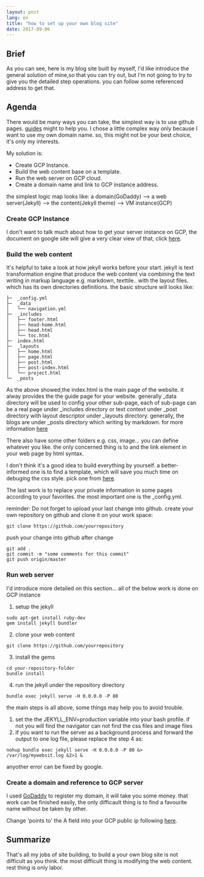 ```yaml
---
layout: post
lang: en
title: "how to set up your own blog site"
date: 2017-09-06
---
```


## Brief

As you can see, here is my blog site built by myself, I'd like introduce the general solution of mine,so that you can try out, but I'm not going to try to give you the detailed step operations. you can follow some referenced address to get that.

## Agenda

There would be many ways you can take, the simplest way is to use github pages. [guides](http://jmcglone.com/guides/github-pages/) might to help you. I chose a little complex way only because I want to use my own domain name. so, this might not be your best choice, it's only my interests.

My solution is:

- Create GCP Instance.     
- Build the web content base on a template.    
- Run the web server on GCP cloud.    
- Create a domain name and link to GCP instance address.    

the simplest logic map looks like:
a domain(GoDaddy) --> a web server(Jekyll) --> the content(Jekyll theme) --> VM instance(GCP)       

### Create GCP Instance 

I don't want to talk much about how to get your server instance on GCP, the document on google site will give a very clear view of that, click [here](https://cloud.google.com/compute/docs/quickstart-linux). 

### Build the web content

It's helpful to take a look at how jekyll works before your start. jekyll is text transformation engine that produce the web content via combining the text writing in markup language e.g. markdown, texttile.. with the layout files. which has its own directories definitions. the basic structure will looks like:

``` shell
├─  _config.yml                              
├─  _data          
│   └── navigation.yml                      
├─  _includes    
│   ├── footer.html                         
│   ├── head-home.html                      
│   ├── head.html                           
│   └── toc.html                            
├─  index.html                               
├─  _layouts    
│   ├── home.html                           
│   ├── page.html                           
│   ├── post.html                           
│   ├── post-index.html                     
│   └── project.html                        
└─  _posts

```     

As the above showed,the index.html is the main page of the website. it alway provides the the guide page for your website.
generally  _data directory will be used to config your other sub-page, each of sub-page can be a real page under _includes directory or text context under _post directory with layout descriptor under _layouts directory. 
generally, the blogs are under _posts directory which writing by markdown.
for more information [here](https://jekyllrb.com/docs/structure/)

There also have some other folders e.g. css, image... you can define whatever you like. the only concerned thing is to and the link element in your web page by html syntax.  

I don't think it's a good idea to build everything by yourself. a better-informed one is to find a template, which will save you much time on debuging the css style. pick one from [here](http://jekyllthemes.org/).

The last work is to replace your private information in some  pages according to your favorites. the most important one is the _config.yml.

reminder: Do not forget to upload your last change into github. 
create your own repository on github and clone it on your work space:

```
git clone https://github.com/yourrepository 
```

push your change into github after change

```
git add .
git commit -m "some comments for this commit"
git push origin/master
```

### Run web server 

I'd introduce more detailed on this section... all of the below work is done on GCP instance

1. setup  the jekyll

```
sudo apt-get install ruby-dev
gem install jekyll bundler
```

2. clone your web content

```
git clone https://github.com/yourrepository
```

3. install the gems

```
cd your-repository-folder
bundle install
```

4. run the jekyll under the repository directory

```
bundle exec jekyll serve -H 0.0.0.0 -P 80
```

the main steps is all above, some things may help you to avoid trouble. 
1. set the the JEKYLL_ENV=production variable into your bash profile. if not you will find the navigator can not find the css files and image files
2. if you want to run the server as a background process and forward the output to one log file, please replace the step 4 as:

```
nohup bundle exec jekyll serve -H 0.0.0.0 -P 80 &> /var/log/mywebsit.log &2>1 &
```

anyother error can be fixed by google.

### Create a domain and reference to GCP server

I used [GoDaddy](https://www.godaddy.com/) to register my domain, it will take you some money. that work can be finished easily, the only difficault thing is to find a favourite name without be taken by other.

Change 'points to' the A field into your GCP public ip following [here](https://www.godaddy.com/help/change-my-ip-address-20134).

## Summarize

That's all my jobs of site building, to build a your own blog site is not difficult as you think. the most difficult thing is modifying the web content. rest thing is only labor.
